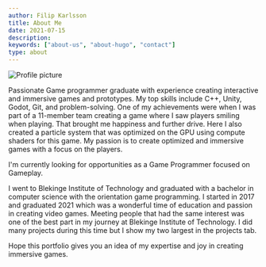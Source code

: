 ```yaml
---
author: Filip Karlsson
title: About Me
date: 2021-07-15
description:
keywords: ["about-us", "about-hugo", "contact"]
type: about
---
```


![Profile picture](FilipKarlssonpfpMirrored.jpg)

Passionate Game programmer graduate with experience creating interactive and immersive games and prototypes. My top skills include C++, Unity, Godot, Git, and problem-solving. One of my achievements were when I was part of a 11-member team creating a game where I saw players smiling when playing. That brought me happiness and further drive. Here I also created a particle system that was optimized on the GPU using compute shaders for this game. My passion is to create optimized and immersive games with a focus on the players.

I'm currently looking for opportunities as a Game Programmer focused on Gameplay.

I went to Blekinge Institute of Technology and graduated with a bachelor in computer science with the orientation game programming. I started in 2017 and graduated 2021 which was a wonderful time of education and passion in creating video games. Meeting people that had the same interest was one of the best part in my journey at Blekinge Institute of Technology. I did many projects during this time but I show my two largest in the projects tab.

Hope this portfolio gives you an idea of my expertise and joy in creating immersive games.


